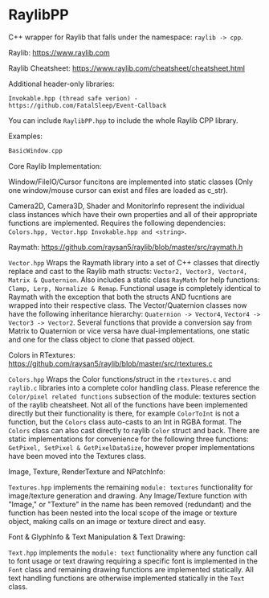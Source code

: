 # RaylibPP
C++ wrapper for Raylib that falls under the namespace: `raylib -> cpp`.

Raylib: https://www.raylib.com

Raylib Cheatsheet: https://www.raylib.com/cheatsheet/cheatsheet.html

Additional header-only libraries:
```
Invokable.hpp (thread safe verion) - https://github.com/FatalSleep/Event-Callback
```

You can include `RaylibPP.hpp` to include the whole Raylib CPP library.

Examples:
```C++
BasicWindow.cpp
```

Core Raylib Implementation:

Window/FileIO/Cursor funcitons are implemented into static classes (Only one window/mouse cursor can exist and files are loaded as c_str).

Camera2D, Camera3D, Shader and MonitorInfo represent the individual class instances which have their own properties and all of their appropriate functions are implemented. Requires the following dependencies: `Colors.hpp, Vector.hpp Invokable.hpp and <string>`.

Raymath: https://github.com/raysan5/raylib/blob/master/src/raymath.h

`Vector.hpp` Wraps the Raymath library into a set of C++ classes that directly replace and cast to the Raylib math structs: `Vector2, Vector3, Vector4, Matrix & Quaternion`. Also includes a static class `RayMath` for help functions: `Clamp, Lerp, Normalize & Remap`. Functional usage is completely identical to Raymath with the exception that both the structs AND fucntions are wrapped into their respective class. The Vector/Quaternion classes now have the following inheritance hierarchy: `Quaternion -> Vector4`, `Vector4 -> Vector3 -> Vector2`. Several functions that provide a conversion say from Matrix to Quaternion or vice versa have dual-implementations, one static and one for the class object to clone that passed object.

Colors in RTextures: https://github.com/raysan5/raylib/blob/master/src/rtextures.c

`Colors.hpp` Wraps the Color functions/struct in the `rtextures.c` and `raylib.c` libraries into a complete color handling class. Please reference the `Color/pixel related functions` subsection of the module: textures section of the raylib cheatsheet. Not all of the functions have been implemented directly but their functionality is there, for example `ColorToInt` is not a function, but the `Colors` class auto-casts to an Int in RGBA format. The `Colors` class can also cast directly to raylib `Color` struct and back. There are static implementations for convenience for the following three functions: `GetPixel, SetPixel & GetPixelDataSize`, however proper implementations have been moved into the Textures class.

Image, Texture, RenderTexture and NPatchInfo:

`Textures.hpp` implements the remaining `module: textures` functionality for image/texture generation and drawing. Any Image/Texture function with "Image," or "Texture" in the name has been removed (redundant) and the function has been nested into the local scope of the image or texture object, making calls on an image or texture direct and easy.

Font & GlyphInfo & Text Manipulation & Text Drawing:

`Text.hpp` implements the `module: text` functionality where any function call to font usage or text drawing requiring a specific font is implemented in the `Font` class and remaining drawing functions are implemented statically. All text handling functions are otherwise implemented statically in the `Text` class.
